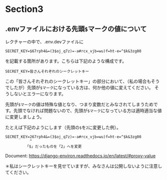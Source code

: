 # Section3


## .envファイルにおける先頭`$`マークの値について

レクチャーの中で、.env.devファイルに
```
SECRET_KEY=$67rph4&=(3$oj_q7z)=-a#rcx_vjb=wu)f=ht-e=^$k&3zg00
```
を記載する箇所があります。こちらは下記のような構成です。

```
SECRET_KEY=皆さんそれぞれのシークレットキー
```
この「皆さんそれぞれのシークレットキー」の部分において、（私の場合もそうでしたが）先頭が`$マーク`になっている方は、何か他の値に変えてください。
そうしないとエラーになります。

先頭が`$マーク`の値は特殊な値となり、つまり変数だとみなされてしまうためです。先頭でなければ問題ないので、先頭が`$マーク`になっている方は適時適当な値に変更しましょう。

たとえば下記のようにします（先頭の`$`を`2`に変更した例）。

```
SECRET_KEY=267rph4&=(3$oj_q7z)=-a#rcx_vjb=wu)f=ht-e=^$k&3zg00
           ^
         「$」だったものを「2」へを変更
```

Document: https://django-environ.readthedocs.io/en/latest/#proxy-value

＊私はシークレットキーを見せていますが、みなさんは公開しないように注意してください。

